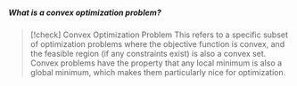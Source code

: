 ##### What is a convex optimization problem? 

> [!check] Convex Optimization Problem
> This refers to a specific subset of optimization problems where the objective function is convex, and the feasible region (if any constraints exist) is also a convex set. Convex problems have the property that any local minimum is also a global minimum, which makes them particularly nice for optimization.